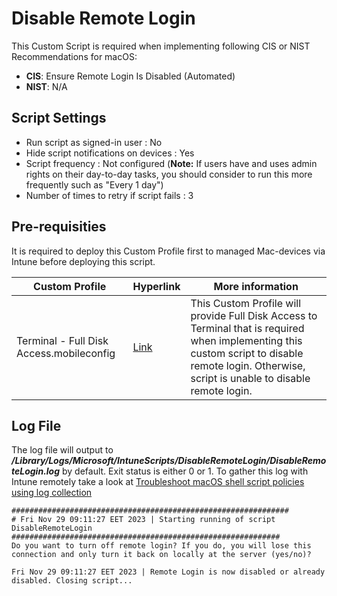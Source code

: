 # Disable Remote Login
This Custom Script is required when implementing following CIS or NIST Recommendations for macOS: 
- **CIS**: Ensure Remote Login Is Disabled (Automated)
- **NIST**: N/A

## Script Settings

- Run script as signed-in user : No
- Hide script notifications on devices : Yes
- Script frequency : Not configured (**Note:** If users have and uses admin rights on their day-to-day tasks, you should consider to run this more frequently such as "Every 1 day")
- Number of times to retry if script fails : 3

## Pre-requisities
It is required to deploy this Custom Profile first to managed Mac-devices via Intune before deploying this script.

| Custom Profile | Hyperlink | More information |
| -------- | ------- | -------- |
| Terminal - Full Disk Access.mobileconfig | [Link](https://github.com/microsoft/shell-intune-samples/tree/master/macOS/Custom%20Profiles/Terminal) | This Custom Profile will provide Full Disk Access to Terminal that is required when implementing this custom script to disable remote login. Otherwise, script is unable to disable remote login.  |

## Log File

The log file will output to ***/Library/Logs/Microsoft/IntuneScripts/DisableRemoteLogin/DisableRemoteLogin.log*** by default. Exit status is either 0 or 1. To gather this log with Intune remotely take a look at  [Troubleshoot macOS shell script policies using log collection](https://docs.microsoft.com/en-us/mem/intune/apps/macos-shell-scripts#troubleshoot-macos-shell-script-policies-using-log-collection)

```
##############################################################
# Fri Nov 29 09:11:27 EET 2023 | Starting running of script DisableRemoteLogin
############################################################
Do you want to turn off remote login? If you do, you will lose this connection and only turn it back on locally at the server (yes/no)?
 
Fri Nov 29 09:11:27 EET 2023 | Remote Login is now disabled or already disabled. Closing script...
```
